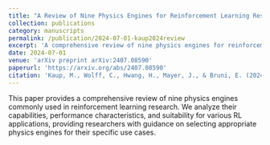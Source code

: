 ```yaml
---
title: "A Review of Nine Physics Engines for Reinforcement Learning Research"
collection: publications
category: manuscripts
permalink: /publication/2024-07-01-kaup2024review
excerpt: 'A comprehensive review of nine physics engines for reinforcement learning research, analyzing their capabilities and suitability for RL applications.'
date: 2024-07-01
venue: 'arXiv preprint arXiv:2407.08590'
paperurl: 'https://arxiv.org/abs/2407.08590'
citation: 'Kaup, M., Wolff, C., Hwang, H., Mayer, J., & Bruni, E. (2024). &quot;A Review of Nine Physics Engines for Reinforcement Learning Research.&quot; <i>arXiv preprint arXiv:2407.08590</i>.'
---
```


This paper provides a comprehensive review of nine physics engines commonly used in reinforcement learning research. We analyze their capabilities, performance characteristics, and suitability for various RL applications, providing researchers with guidance on selecting appropriate physics engines for their specific use cases. 